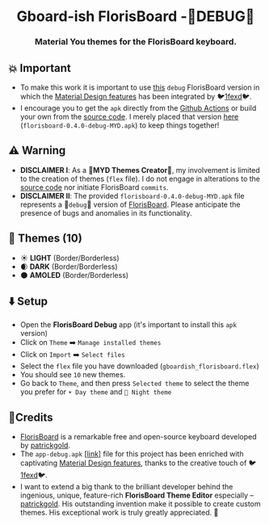 <h1 align="center">Gboard-ish FlorisBoard -🐞DEBUG🐞</h1>
<h3 align="center">Material You themes for the FlorisBoard keyboard. </h3>

## 💥 Important
- To make this work it is important to use [this](https://github.com/florisboard/florisboard/actions/runs/5039154715/job/13643367775?pr=2213) `debug` FlorisBoard version in which the [Material Design features](https://github.com/1fexd/florisboard/tree/feature/material-you-theme-colors) has been integrated by 🐦[1fexd](https://github.com/1fexd)🐦.
- I encourage you to get the `apk` directly from the [Github Actions](https://github.com/florisboard/florisboard/actions/runs/5039154715/job/13643367775?pr=2213) or build your own from the [source code](https://github.com/1fexd/florisboard/tree/feature/material-you-theme-colors). I merely placed that version [here](https://github.com/itsmartashub/florigboard/releases/download/v1.0.0/florisboard-0.4.0-debug-MYD.apk) (`florisboard-0.4.0-debug-MYD.apk`) to keep things together!

## ⚠️ Warning
- **DISCLAIMER I**: As a 🎨**MYD Themes Creator**🎨, my involvement is limited to the creation of themes (`flex` file). I do not engage in alterations to the [source code](https://github.com/1fexd/florisboard/tree/feature/material-you-theme-colors) nor initiate FlorisBoard `commits`.
- **DISCLAIMER II**: The provided `florisboard-0.4.0-debug-MYD.apk` file represents a 🐞`debug`🐞 version of [FlorisBoard](https://github.com/florisboard/florisboard). Please anticipate the presence of bugs and anomalies in its functionality.

## 🎨 Themes (**10**)
- ☀️ **LIGHT**  (Border/Borderless)
- 🌒 **DARK**  (Border/Borderless)
- 🌑 **AMOLED**  (Border/Borderless)

## ⬇️ Setup
- Open the **FlorisBoard Debug** app (it's important to install this `apk` version)
- Click on `Theme` ➡️ `Manage installed themes`
- Click on `Import` ➡️  `Select files`
- Select the `flex` file you have downloaded (`gboardish_florisboard.flex`)
- You should see `10` new themes.
- Go back to `Theme`, and then press `Selected theme` to select the theme you prefer for `☀️ Day theme` and `🌙 Night theme`

## 📖Credits
- [FlorisBoard](https://github.com/florisboard/florisboard) is a remarkable free and open-source keyboard developed by [patrickgold](https://github.com/patrickgold).
- The `app-debug.apk` [[link](https://github.com/florisboard/florisboard/actions/runs/5039154715/job/13643367775?pr=2213)] file for this project has been enriched with captivating [Material Design features](https://github.com/1fexd/florisboard/tree/feature/material-you-theme-colors), thanks to the creative touch of 🐦[1fexd](https://github.com/1fexd)🐦.
- I want to extend a big thank to the brilliant developer behind the ingenious, unique, feature-rich **FlorisBoard Theme Editor** especially – [patrickgold](https://github.com/patrickgold). His outstanding invention make it possible to create custom themes. His exceptional work is truly greatly appreciated. 💖
